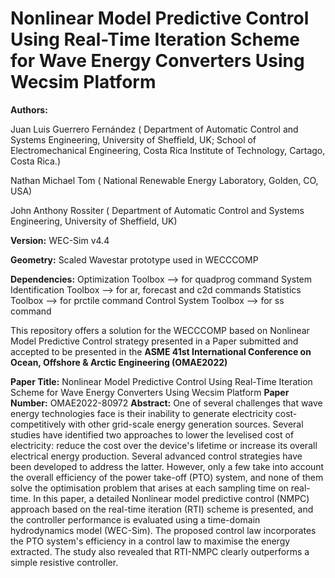 # Nonlinear Model Predictive Control Using Real-Time Iteration Scheme for Wave Energy Converters Using Wecsim Platform

**Authors:** 
 
Juan Luis Guerrero Fernández 
( Department of Automatic Control and Systems Engineering, University of Sheffield, UK;
   School of Electromechanical Engineering, Costa Rica Institute of Technology, Cartago, Costa Rica.)

Nathan Michael Tom 
( National Renewable Energy Laboratory, Golden, CO, USA)

John Anthony Rossiter
( Department of Automatic Control and Systems Engineering, University of Sheffield, UK)

**Version:**  WEC-Sim v4.4

**Geometry:** Scaled Wavestar prototype used in WECCCOMP

**Dependencies:**
Optimization Toolbox 		-->	for quadprog command
System Identification Toolbox	-->	for ar, forecast and c2d commands
Statistics Toolbox		-->	for prctile command
Control System Toolbox		-->	for ss command


This repository offers a solution for the WECCCOMP based on Nonlinear Model Predictive Control strategy 
presented in a Paper submitted and accepted to be presented in the **ASME 41st International Conference on Ocean, Offshore & Arctic Engineering (OMAE2022)**

**Paper Title:** Nonlinear Model Predictive Control Using Real-Time Iteration Scheme for Wave Energy Converters Using Wecsim Platform
**Paper Number:** OMAE2022-80972
**Abstract:** One of several challenges that wave energy technologies face is their inability to generate electricity cost-competitively 
with other grid-scale energy generation sources. Several studies have identified two approaches to lower the levelised cost of electricity: 
reduce the cost over the device's lifetime or increase its overall electrical energy production. Several advanced control strategies have been 
developed to address the latter. However, only a few take into account the overall efficiency of the power take-off (PTO) system, and none of
them solve the optimisation problem that arises at each sampling time on real-time. In this paper, a detailed Nonlinear model predictive control (NMPC)
approach based on the real-time iteration (RTI) scheme is presented, and the controller performance is evaluated using a time-domain hydrodynamics model (WEC-Sim).
The proposed control law incorporates the PTO system's efficiency in a control law to maximise the energy extracted. The study also revealed that RTI-NMPC clearly 
outperforms a simple resistive controller.


